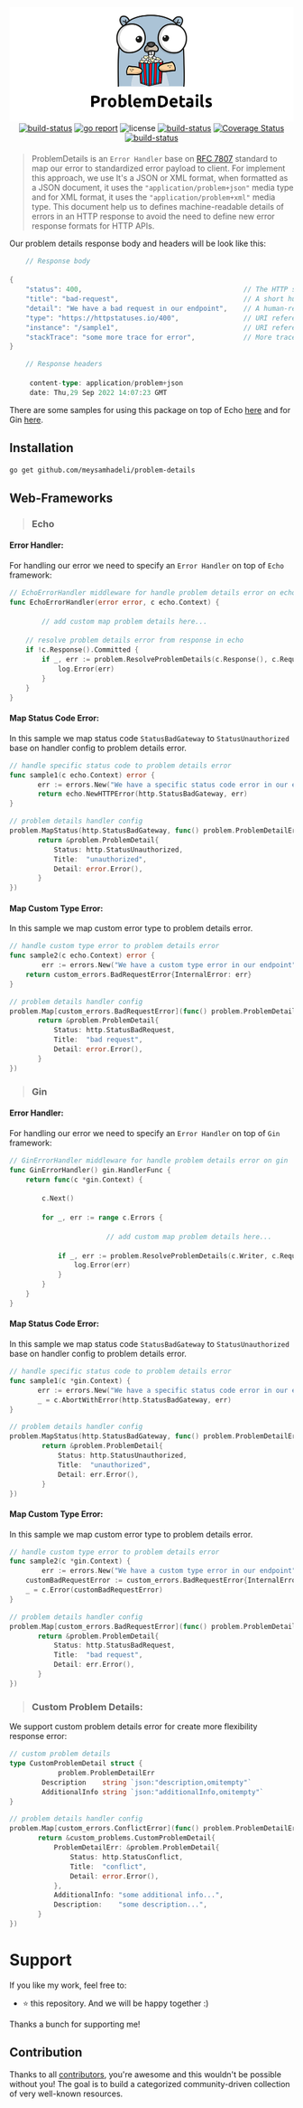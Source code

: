 <div align="center" style="margin-bottom:20px">
  <img src="assets/logo.png" alt="problem-details" />
  <div align="center">
    <a href="https://github.com/meysamhadeli/problem-details/actions/workflows/ci.yml"><img alt="build-status" src="https://github.com/meysamhadeli/problem-details/actions/workflows/ci.yml/badge.svg?branch=main&style=flat-square"/></a>
	  <a href="https://goreportcard.com/report/github.com/meysamhadeli/problem-details" ><img alt="go report" src="https://goreportcard.com/badge/github.com/meysamhadeli/problem-details"/></a>
    <a><img alt="license" src="https://img.shields.io/badge/go%20version-%3E=1.18-61CFDD.svg?style=flat-square"/></a>
    <a href="https://github.com/meysamhadeli/problem-details/blob/main/LICENSE"><img alt="build-status" src="https://img.shields.io/github/license/meysamhadeli/problem-details?color=%234275f5&style=flat-square"/></a>
        <a href="https://coveralls.io/github/meysamhadeli/problem-details?branch=main"><img alt="Coverage Status" src="https://img.shields.io/coveralls/github/meysamhadeli/problem-details?color=%23f542cb&style=flat-square"/></a>
    <a href="https://pkg.go.dev/github.com/meysamhadeli/problem-details"><img alt="build-status" src="https://pkg.go.dev/badge/github.com/meysamhadeli/problem-details"/></a>

  </div>
</div>


> ProblemDetails is an `Error Handler` base on [RFC 7807](https://datatracker.ietf.org/doc/html/rfc7807) standard to map our error to standardized error payload to client. For implement this approach, we use It's a JSON or XML format, when formatted as a JSON document, it uses the `"application/problem+json"` media type and for XML format, it uses the `"application/problem+xml"` media type. This document help us to defines machine-readable details of errors in an HTTP response to avoid the need to define new error response formats for HTTP APIs.

Our problem details response body and headers will be look like this:
```go
    // Response body

{
    "status": 400,                                        // The HTTP status code generated on the problem occurrence
    "title": "bad-request",                               // A short human-readable problem summary
    "detail": "We have a bad request in our endpoint",    // A human-readable explanation for what exactly happened
    "type": "https://httpstatuses.io/400",                // URI reference to identify the problem type
    "instance": "/sample1",                               // URI reference of the occurrence
    "stackTrace": "some more trace for error",            // More trace information error for what exactly happened
}
```
```go
    // Response headers

     content-type: application/problem+json
     date: Thu,29 Sep 2022 14:07:23 GMT 
```
There are some samples for using this package on top of Echo [here](./sample/cmd/echo/main.go) and for Gin [here](./sample/cmd/gin/main.go).

## Installation

```bash
go get github.com/meysamhadeli/problem-details
```

## Web-Frameworks

> ### Echo

#### Error Handler:
For handling our error we need to specify an `Error Handler` on top of `Echo` framework:
```go
// EchoErrorHandler middleware for handle problem details error on echo
func EchoErrorHandler(error error, c echo.Context) {

        // add custom map problem details here...

	// resolve problem details error from response in echo
	if !c.Response().Committed {
		if _, err := problem.ResolveProblemDetails(c.Response(), c.Request(), error); err != nil {
			log.Error(err)
		}
	}
}
```

#### Map Status Code Error:

In this sample we map status code `StatusBadGateway` to `StatusUnauthorized` base on handler config to problem details error.
 
 ```go
// handle specific status code to problem details error
func sample1(c echo.Context) error {
        err := errors.New("We have a specific status code error in our endpoint")
	    return echo.NewHTTPError(http.StatusBadGateway, err)
}
 ```
 ```go
// problem details handler config
problem.MapStatus(http.StatusBadGateway, func() problem.ProblemDetailErr {
        return &problem.ProblemDetail{
            Status: http.StatusUnauthorized,
            Title:  "unauthorized",
            Detail: error.Error(),
        }
})
 ```
#### Map Custom Type Error:

In this sample we map custom error type to problem details error. 

```go
// handle custom type error to problem details error
func sample2(c echo.Context) error {
        err := errors.New("We have a custom type error in our endpoint")
	return custom_errors.BadRequestError{InternalError: err}
}
```
 ```go
// problem details handler config
problem.Map[custom_errors.BadRequestError](func() problem.ProblemDetailErr {
        return &problem.ProblemDetail{
            Status: http.StatusBadRequest,
            Title:  "bad request",
            Detail: error.Error(),
        }
})
 ```

> ### Gin
#### Error Handler:
For handling our error we need to specify an `Error Handler` on top of `Gin` framework:
```go
// GinErrorHandler middleware for handle problem details error on gin
func GinErrorHandler() gin.HandlerFunc {
	return func(c *gin.Context) {

		c.Next()

		for _, err := range c.Errors {

                        // add custom map problem details here...
			
			if _, err := problem.ResolveProblemDetails(c.Writer, c.Request, err); err != nil {
				log.Error(err)
			}
		}
	}
}
```

#### Map Status Code Error:

In this sample we map status code `StatusBadGateway` to `StatusUnauthorized` base on handler config to problem details error.
 
 ```go
// handle specific status code to problem details error
func sample1(c *gin.Context) {
        err := errors.New("We have a specific status code error in our endpoint")
	    _ = c.AbortWithError(http.StatusBadGateway, err)
}
 ```
```go
// problem details handler config
problem.MapStatus(http.StatusBadGateway, func() problem.ProblemDetailErr {
        return &problem.ProblemDetail{
            Status: http.StatusUnauthorized,
            Title:  "unauthorized",
            Detail: err.Error(),
        }
})
```
#### Map Custom Type Error:

In this sample we map custom error type to problem details error. 

```go
// handle custom type error to problem details error
func sample2(c *gin.Context) {
        err := errors.New("We have a custom type error in our endpoint")
	customBadRequestError := custom_errors.BadRequestError{InternalError: err}
	_ = c.Error(customBadRequestError)
}
```
 ```go
// problem details handler config
problem.Map[custom_errors.BadRequestError](func() problem.ProblemDetailErr {
        return &problem.ProblemDetail{
            Status: http.StatusBadRequest,
            Title:  "bad request",
            Detail: err.Error(),
        }
})
 ```

> ### Custom Problem Details:

We support custom problem details error for create more flexibility response error:
```go
// custom problem details
type CustomProblemDetail struct {
            problem.ProblemDetailErr
	    Description    string `json:"description,omitempty"`
	    AdditionalInfo string `json:"additionalInfo,omitempty"`
}
```
 ```go
// problem details handler config
problem.Map[custom_errors.ConflictError](func() problem.ProblemDetailErr {
        return &custom_problems.CustomProblemDetail{
            ProblemDetailErr: &problem.ProblemDetail{
                Status: http.StatusConflict,
                Title:  "conflict",
                Detail: error.Error(),
            },
            AdditionalInfo: "some additional info...",
            Description:    "some description...",
        }
})
 ```

# Support

If you like my work, feel free to:

- ⭐ this repository. And we will be happy together :)

Thanks a bunch for supporting me!

## Contribution

Thanks to all [contributors](https://github.com/meysamhadeli/problem-details/graphs/contributors), you're awesome and this wouldn't be possible without you! The goal is to build a categorized community-driven collection of very well-known resources.
